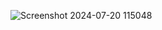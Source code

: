 ![Screenshot 2024-07-20 115048](https://github.com/user-attachments/assets/f85a4745-8fe9-41dd-aae0-6386b44d3cf4)
